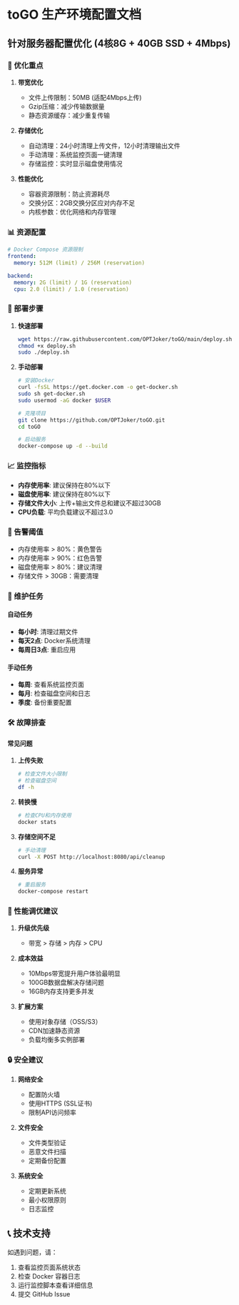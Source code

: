 # toGO 生产环境配置文档

## 针对服务器配置优化 (4核8G + 40GB SSD + 4Mbps)

### 🎯 优化重点

1. **带宽优化**
   - 文件上传限制：50MB (适配4Mbps上传)
   - Gzip压缩：减少传输数据量
   - 静态资源缓存：减少重复传输

2. **存储优化**
   - 自动清理：24小时清理上传文件，12小时清理输出文件
   - 手动清理：系统监控页面一键清理
   - 存储监控：实时显示磁盘使用情况

3. **性能优化**
   - 容器资源限制：防止资源耗尽
   - 交换分区：2GB交换分区应对内存不足
   - 内核参数：优化网络和内存管理

### 📊 资源配置

```yaml
# Docker Compose 资源限制
frontend:
  memory: 512M (limit) / 256M (reservation)

backend:
  memory: 2G (limit) / 1G (reservation)
  cpu: 2.0 (limit) / 1.0 (reservation)
```

### 🔧 部署步骤

1. **快速部署**
   ```bash
   wget https://raw.githubusercontent.com/OPTJoker/toGO/main/deploy.sh
   chmod +x deploy.sh
   sudo ./deploy.sh
   ```

2. **手动部署**
   ```bash
   # 安装Docker
   curl -fsSL https://get.docker.com -o get-docker.sh
   sudo sh get-docker.sh
   sudo usermod -aG docker $USER

   # 克隆项目
   git clone https://github.com/OPTJoker/toGO.git
   cd toGO

   # 启动服务
   docker-compose up -d --build
   ```

### 📈 监控指标

- **内存使用率**: 建议保持在80%以下
- **磁盘使用率**: 建议保持在80%以下
- **存储文件大小**: 上传+输出文件总和建议不超过30GB
- **CPU负载**: 平均负载建议不超过3.0

### 🚨 告警阈值

- 内存使用率 > 80%：黄色警告
- 内存使用率 > 90%：红色告警
- 磁盘使用率 > 80%：建议清理
- 存储文件 > 30GB：需要清理

### 🔄 维护任务

#### 自动任务
- **每小时**: 清理过期文件
- **每天2点**: Docker系统清理
- **每周日3点**: 重启应用

#### 手动任务
- **每周**: 查看系统监控页面
- **每月**: 检查磁盘空间和日志
- **季度**: 备份重要配置

### 🛠️ 故障排查

#### 常见问题

1. **上传失败**
   ```bash
   # 检查文件大小限制
   # 检查磁盘空间
   df -h
   ```

2. **转换慢**
   ```bash
   # 检查CPU和内存使用
   docker stats
   ```

3. **存储空间不足**
   ```bash
   # 手动清理
   curl -X POST http://localhost:8080/api/cleanup
   ```

4. **服务异常**
   ```bash
   # 重启服务
   docker-compose restart
   ```

### 📝 性能调优建议

1. **升级优先级**
   - 带宽 > 存储 > 内存 > CPU

2. **成本效益**
   - 10Mbps带宽提升用户体验最明显
   - 100GB数据盘解决存储问题
   - 16GB内存支持更多并发

3. **扩展方案**
   - 使用对象存储（OSS/S3）
   - CDN加速静态资源
   - 负载均衡多实例部署

### 🔒 安全建议

1. **网络安全**
   - 配置防火墙
   - 使用HTTPS (SSL证书)
   - 限制API访问频率

2. **文件安全**
   - 文件类型验证
   - 恶意文件扫描
   - 定期备份配置

3. **系统安全**
   - 定期更新系统
   - 最小权限原则
   - 日志监控

## 📞 技术支持

如遇到问题，请：
1. 查看监控页面系统状态
2. 检查 Docker 容器日志
3. 运行监控脚本查看详细信息
4. 提交 GitHub Issue

